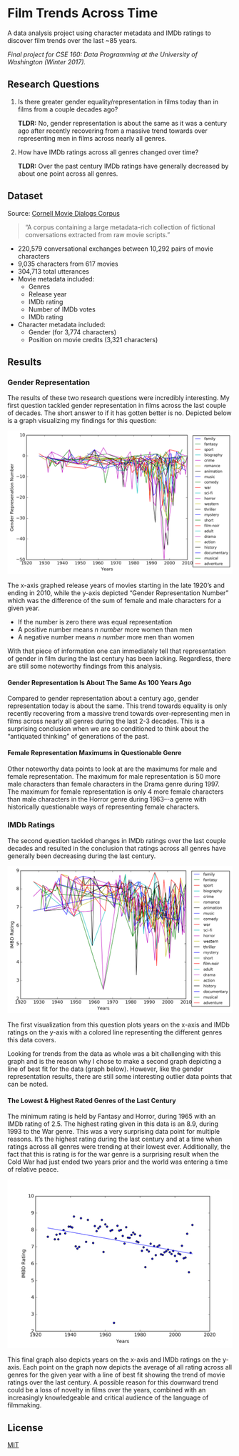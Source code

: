 # Film Trends Across Time

A data analysis project using character metadata and IMDb ratings to discover film trends over the last ~85 years.

_Final project for CSE 160: Data Programming at the University of Washington (Winter 2017)._

## Research Questions

1. Is there greater gender equality/representation in films today than in films from a couple decades ago?

	__TLDR:__ No, gender representation is about the same as it was a century ago after recently recovering from a massive trend towards over representing men in films across nearly all genres.

2. How have IMDb ratings across all genres changed over time?

	__TLDR:__ Over the past century IMDb ratings have generally decreased by about one point across all genres.

## Dataset

Source: [Cornell Movie Dialogs Corpus](http://www.cs.cornell.edu/~cristian/Cornell_Movie-Dialogs_Corpus.html)

> “A corpus containing a large metadata-rich collection of fictional conversations extracted from raw movie scripts.”

- 220,579 conversational exchanges between 10,292 pairs of movie characters
- 9,035 characters from 617 movies
- 304,713 total utterances
- Movie metadata included:
	- Genres
	- Release year
	- IMDb rating
	- Number of IMDb votes
	- IMDb rating
- Character metadata included:
	- Gender (for 3,774 characters)
	- Position on movie credits (3,321 characters)

## Results

### Gender Representation
The results of these two research questions were incredibly interesting. My first question tackled gender representation in films across the last couple of decades. The short answer to if it has gotten better is no. Depicted below is a graph visualizing my findings for this question:

![Plot of movie gender results](results/movie-gender-results.png)

The x-axis graphed release years of movies starting in the late 1920’s and ending in 2010, while the y-axis depicted “Gender Representation Number” which was the difference of the sum of female and male characters for a given year.

- If the number is zero there was equal representation
- A positive number means _n number_ more women than men
- A negative number means _n number_ more men than women

With that piece of information one can immediately tell that representation of gender in film during the last century has been lacking. Regardless, there are still some noteworthy findings from this analysis.

#### Gender Representation Is About The Same As 100 Years Ago
Compared to gender representation about a century ago, gender representation today is about the same. This trend towards equality is only recently recovering from a massive trend towards over-representing men in films across nearly all genres during the last 2-3 decades. This is a surprising conclusion when we are so conditioned to think about the “antiquated thinking” of generations of the past.

#### Female Representation Maximums in Questionable Genre
Other noteworthy data points to look at are the maximums for male and female representation. The maximum for male representation is 50 more male characters than female characters in the Drama genre during 1997. The maximum for female representation is only 4 more female characters than male characters in the Horror genre during 1963–-a genre with historically questionable ways of representing female characters.

### IMDb Ratings
The second question tackled changes in IMDb ratings over the last couple decades and resulted in the conclusion that ratings across all genres have generally been decreasing during the last century.

![Plot of movie rating results](results/movie-rating-results.png)

The first visualization from this question plots years on the x-axis and IMDb ratings on the y-axis with a colored line representing the different genres this data covers.

Looking for trends from the data as whole was a bit challenging with this graph and is the reason why I chose to make a second graph depicting a line of best fit for the data (graph below). However, like the gender representation results, there are still some interesting outlier data points that can be noted.

#### The Lowest & Highest Rated Genres of the Last Century
The minimum rating is held by Fantasy and Horror, during 1965 with an IMDb rating of 2.5. The highest rating given in this data is an 8.9, during 1993 to the War genre. This was a very surprising data point for multiple reasons. It’s the highest rating during the last century and at a time when ratings across all genres were trending at their lowest ever. Additionally, the fact that this is rating is for the war genre is a surprising result when the Cold War had just ended two years prior and the world was entering a time of relative peace.

![Plot of movie rating results with a line of best fit](results/ratings-line-of-best-fit.png)

This final graph also depicts years on the x-axis and IMDb ratings on the y-axis. Each point on the graph now depicts the average of all rating across all genres for the given year with a line of best fit showing the trend of movie ratings over the last century. A possible reason for this downward trend could be a loss of novelty in films over the years, combined with an increasingly knowledgeable and critical audience of the language of filmmaking.

## License

[MIT](LICENSE)